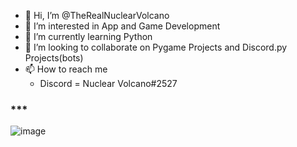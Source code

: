 - 👋 Hi, I’m @TheRealNuclearVolcano
- 👀 I’m interested in App and Game Development
- 🌱 I’m currently learning Python
- 💞️ I’m looking to collaborate on Pygame Projects and Discord.py Projects(bots)
- 📫 How to reach me
  - Discord = Nuclear Volcano#2527

### ***

![image](https://github-readme-stats.vercel.app/api/top-langs/?username=TheRealNuclearVolcano&layout=compact&langs_count=8&hide_border=true&title_color=ffffff&icon_color=ffffff&text_color=ffffff&bg_color=161b22)

<!---
TheRealNuclearVolcano/TheRealNuclearVolcano is a ✨ special ✨ repository because its `README.md` (this file) appears on your GitHub profile.
You can click the Preview link to take a look at your changes.
--->
